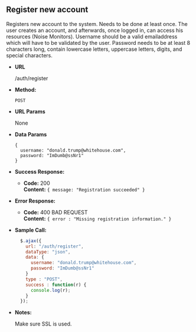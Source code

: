 **Register new account**
----
  Registers new account to the system. Needs to be done at least once. The user creates an account, and afterwards, once logged in, can access his resources (Noise Monitors). Username should be a valid emailaddress which will have to be validated by the user. Password needs to be at least 8 characters long, contain lowercase letters, uppercase letters, digits, and special characters.

* **URL**

  /auth/register

* **Method:**

  `POST`
  
* **URL Params**

  None

* **Data Params**

  ```
  {
    username: "donald.trump@whitehouse.com",
    password: "ImDumb@ssNr1"
  }
  ```

* **Success Response:**

  * **Code:** 200 <br />
    **Content:** `{ message: "Registration succeeded" }`
 
* **Error Response:**

  * **Code:** 400 BAD REQUEST <br />
    **Content:** `{ error : "Missing registration information." }`
    
* **Sample Call:**

  ```javascript
    $.ajax({
      url: "/auth/register",
      dataType: "json",
      data: {
        username: "donald.trump@whitehouse.com",
        password: "ImDumb@ssNr1"
      }
      type : "POST",
      success : function(r) {
        console.log(r);
      }
    });
  ```

* **Notes:**

  Make sure SSL is used.
